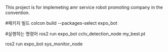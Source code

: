 This project is for implemeting amr service robot promoting company in the convention.


#패키지 빌드
colcon build --packages-select expo_bot

#실행하는 명령어
ros2 run expo_bot cctv_detection_node my_best.pt

ros2 run expo_bot sys_monitor_node
